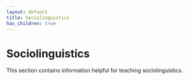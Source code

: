 ```yaml
---
layout: default
title: Sociolinguistics
has_children: true
---
```

# Sociolinguistics
This section contains information helpful for teaching sociolinguistics.
